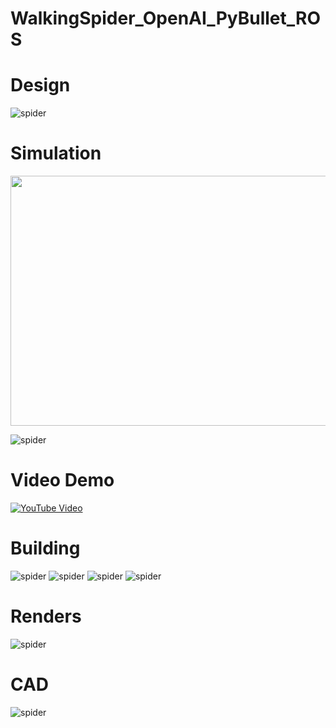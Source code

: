 # WalkingSpider_OpenAI_PyBullet_ROS

# Design
![spider](./images/URDF.png)

# Simulation
<img src="images/spider.gif" data-canonical-src="/images/spider.gif" width="600" height="400" />

![spider](./images/PyBullet.png)

# Video Demo

[![YouTube Video]( images/youtube.png)](https://youtu.be/j9sysG-EIkQ)

# Building
![spider](./images/spider(2).jpeg)
![spider](./images/spider(4).jpeg)
![spider](./images/spider(8).jpeg)
![spider](./images/spider(1).jpeg)

# Renders

![spider](./images/RENDERS/316355f2d4c8946b148594827b7de545_preview_featured.jpg)

# CAD
![spider](./images/CAD/1aab238b7800d3096ec45e017554c280_preview_featured.jpg)


